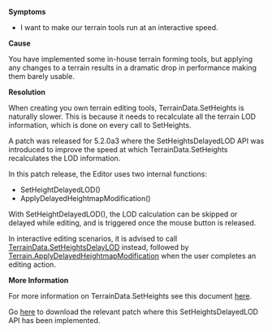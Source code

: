 
        

**Symptoms** 

*   I want to make our terrain tools run at an interactive speed.

**Cause** 

You have implemented some in-house terrain forming tools, but applying any changes to a terrain results in a dramatic drop in performance making them barely usable.

**Resolution** 

When creating you own terrain editing tools, TerrainData.SetHeights is naturally slower. This is because it needs to recalculate all the terrain LOD information, which is done on every call to SetHeights.

A patch was released for 5.2.0a3 where the SetHeightsDelayedLOD API was introduced to improve the speed at which TerrainData.SetHeights recalculates the LOD information.

In this patch release, the Editor uses two internal functions:

*   SetHeightDelayedLOD()
*   ApplyDelayedHeightmapModification()

With SetHeightDelayedLOD(), the LOD calculation can be skipped or delayed while editing, and is triggered once the mouse button is released.

In interactive editing scenarios, it is advised to call [TerrainData.SetHeightsDelayLOD](http://docs.unity3d.com/ScriptReference/TerrainData.SetHeightsDelayLOD.html) instead, followed by [Terrain.ApplyDelayedHeightmapModification](http://docs.unity3d.com/ScriptReference/Terrain.ApplyDelayedHeightmapModification.html) when the user completes an editing action.

**More Information** 

For more information on TerrainData.SetHeights see this document [here](http://docs.unity3d.com/ScriptReference/TerrainData.SetHeights.html).

Go [here](https://unity3d.com/unity/qa/patch-releases?version=5.2) to download the relevant patch where this SetHeightsDelayedLOD API has been implemented.

      